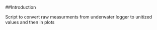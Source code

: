 ##Introduction

Script to convert raw measurments from underwater logger to unitized values and then in plots
